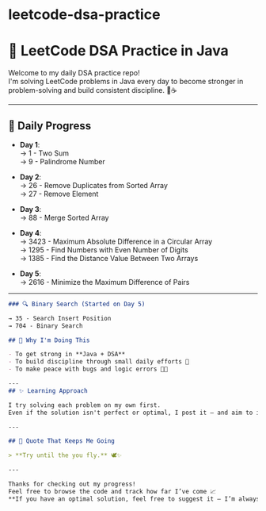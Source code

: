 # leetcode-dsa-practice
# 🚀 LeetCode DSA Practice in Java

Welcome to my daily DSA practice repo!  
I'm solving LeetCode problems in Java every day to become stronger in problem-solving and build consistent discipline. 🧠☕

---
## 📅 Daily Progress

- **Day 1**:  
  → 1 - Two Sum  
  → 9 - Palindrome Number  

- **Day 2**:  
  → 26 - Remove Duplicates from Sorted Array  
  → 27 - Remove Element  

- **Day 3**:  
  → 88 - Merge Sorted Array  

- **Day 4**:  
  → 3423 - Maximum Absolute Difference in a Circular Array  
  → 1295 - Find Numbers with Even Number of Digits  
  → 1385 - Find the Distance Value Between Two Arrays

 - **Day 5**:  
  → 2616 - Minimize the Maximum Difference of Pairs  

---

```markdown
### 🔍 Binary Search (Started on Day 5)

→ 35 - Search Insert Position  
→ 704 - Binary Search

## 🚀 Why I'm Doing This

- To get strong in **Java + DSA**
- To build discipline through small daily efforts 🧱
- To make peace with bugs and logic errors 😤🐞

---
## ✨ Learning Approach

I try solving each problem on my own first.  
Even if the solution isn't perfect or optimal, I post it — and aim to improve later as I learn more techniques and patterns. 🚧

---

## 📖 Quote That Keeps Me Going

> **Try until the you fly.** 🕊️✨

---

Thanks for checking out my progress!  
Feel free to browse the code and track how far I’ve come 📈  
**If you have an optimal solution, feel free to suggest it — I’m always ready to learn and improve!** 💡
